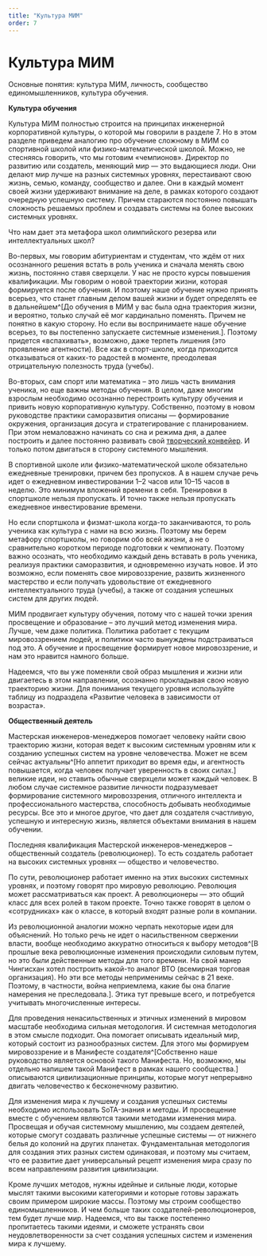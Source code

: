 ```yaml
---
title: "Культура МИМ"
order: 7
---
```


# Культура МИМ

Основные понятия: культура МИМ, личность, сообщество единомышленников, культура обучения.

**Культура обучения**

Культура МИМ полностью строится на принципах инженерной корпоративной культуры, о которой мы говорили в разделе 7. Но в этом разделе приведем аналогию про обучение сложному в МИМ со спортивной школой или физико-математической школой. Можно, не стесняясь говорить, что мы готовим «чемпионов». Директор по развитию или создатель, меняющий мир — это выдающиеся люди. Они делают мир лучше на разных системных уровнях, перестаивают свою жизнь, семью, команду, сообщество и далее. Они в каждый момент своей жизни удерживают внимание на деле, в рамках которого создают очередную успешную систему. Причем стараются постоянно повышать сложность решаемых проблем и создавать системы на более высоких системных уровнях.

Что нам дает эта метафора школ олимпийского резерва или интеллектуальных школ?

Во-первых, мы говорим абитуриентам и студентам, что ждём от них осознанного решения встать в роль ученика и сначала менять свою жизнь, постоянно ставя сверхцели. У нас не просто курсы повышения квалификации. Мы говорим о новой траектории жизни, которая формируется после обучения. И поэтому наше обучение нужно принять всерьез, что станет главным делом вашей жизни и будет определять ее в дальнейшем^[До обучения в МИМ у вас была одна траектория жизни, и вероятно, только случай её мог кардинально поменять. Причем не понятно в какую сторону. Но если вы воспринимаете наше обучение всерьез, то вы постепенно запускаете системные изменения.]. Поэтому придется «вспахивать», возможно, даже терпеть лишения (это проявление агентности). Все как в спорт-школе, когда приходится отказываться от каких-то радостей в моменте, преодолевая отрицательную полезность труда (учебы).

Во-вторых, сам спорт или математика – это лишь часть внимания ученика, но еще важны методы обучения. В целом, даже многим взрослым необходимо осознанно перестроить культуру обучения и привить новую корпоративную культуру. Собственно, поэтому в новом руководстве практики саморазвития описаны — формирование окружения, организация досуга и стратегирование с планированием. При этом немаловажно начинать со сна и режима дня, а далее построить и далее постоянно развивать свой [творческий конвейер](https://systemsworld.club/t/tvorcheskij-konvejer/8533). И только потом двигаться в сторону системного мышления.

В спортивной школе или физико-математической школе обязательно ежедневные тренировки, причем без пропусков. А в нашем случае речь идет о ежедневном инвестировании 1–2 часов или 10–15 часов в неделю. Это минимум вложений времени в себя. Тренировки в спортшколе нельзя пропускать. И точно также нельзя пропускать ежедневное инвестирование времени.

Но если спортшкола и физмат-школа когда-то заканчиваются, то роль ученика как культура с нами на всю жизнь. Поэтому мы берем метафору спортшколы, но говорим обо всей жизни, а не о сравнительно коротком периоде подготовки к чемпионату. Поэтому важно осознать, что необходимо каждый день вставать в роль ученика, реализуя практики саморазвития, и одновременно изучать новое. И это возможно, если поменять свое мировоззрение, развить жизненного мастерство и если получать удовольствие от ежедневного интеллектуального труда (учебы), а также от создания успешных систем для других людей.

МИМ продвигает культуру обучения, потому что с нашей точки зрения просвещение и образование – это лучший метод изменения мира. Лучше, чем даже политика. Политика работает с текущим мировоззрением людей, и политики часто вынуждены подстраиваться под это. А обучение и просвещение формирует новое мировоззрение, и нам это нравится намного больше.

Надеемся, что вы уже поменяли свой образ мышления и жизни или двигаетесь в этом направлении, осознанно прокладывая свою новую траекторию жизни. Для понимания текущего уровня используйте таблицу из подраздела «Развитие человека в зависимости от возраста».

**Общественный деятель**

Мастерская инженеров-менеджеров помогает человеку найти свою траекторию жизни, которая ведет к высоким системным уровням или к созданию успешных систем на уровне человечества. Может не всем сейчас актуальны^[Но аппетит приходит во время еды, и агентность повышается, когда человек получает уверенность в своих силах.] великие идеи, но ставить обычные сверхцели может каждый человек. В любом случае системное развитие личности подразумевает формирование системного мировоззрения, отличного интеллекта и профессионального мастерства, способность добывать необходимые ресурсы. Все это и многое другое, что дает для создателя счастливую, успешную и интересную жизнь, является объектами внимания в нашем обучении.

Последняя квалификация Мастерской инженеров-менеджеров – общественный создатель (революционер). То есть создатель работает на высоких системных уровнях — общество и человечество.

По сути, революционер работает именно на этих высоких системных уровнях, и поэтому говорят про мировую революцию. Революция может рассматриваться как проект. А революционеры — это общий класс для всех ролей в таком проекте. Точно также говорят в целом о «сотрудниках» как о классе, в который входят разные роли в компании.

Из революционной аналогии можно черпать некоторые идеи для объяснений. Но только речь не идет о насильственном свержении власти, вообще необходимо аккуратно относиться к выбору методов^[В прошлые века революционные изменения происходили силовым путем, но это были действенные методы для того времени. На свой манер Чингисхан хотел построить какой-то аналог ВТО (всемирная торговая организация). Но эти все методы неприменимы сейчас в 21 веке. Поэтому, в частности, война неприемлема, какие бы она благие намерения не преследовала.]. Этика тут превыше всего, и потребуется учитывать многочисленные интересы.

Для проведения ненасильственных и этичных изменений в мировом масштабе необходима сильная методология. И системная методология в этом смысле подходит. Она помогает описывать идеальный мир, который состоит из разнообразных систем. Для этого мы формируем мировоззрение и в Манифесте создателя^[Собственно наше руководство является основой такого Манифеста. Но, возможно, мы отдельно напишем такой Манифест в рамках нашего сообщества.] описываются цивилизационные принципы, которые могут непрерывно двигать человечество к бесконечному развитию.

Для изменения мира к лучшему и создания успешных системы необходимо использовать SoTA-знания и методы. И просвещение вместе с обучением являются такими методами изменения мира. Просвещая и обучая системному мышлению, мы создаем деятелей, которые смогут создавать различные успешные системы — от нижнего белья до колоний на других планетах. Фундаментальная методология для создания этих разных систем одинаковая, и поэтому мы считаем, что ее развитие дает универсальный рецепт изменения мира сразу по всем направлениям развития цивилизации.

Кроме лучших методов, нужны идейные и сильные люди, которые мыслят такими высокими категориями и которые готовы заражать своим примером широкие массы. Поэтому мы строим сообщество единомышленников. И чем больше таких создателей-революционеров, тем будет лучше мир. Надеемся, что вы также постепенно пропитаетесь такими идеями, и сможете устранять свои неудовлетворенности за счет создания успешных систем и изменения мира к лучшему.
